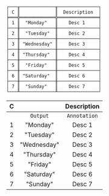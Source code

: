 ```text
┌───╥─────────────╥───────────────┐
│ C ║             ║  Description  │
╞═══╬═════════════╬═══════════════╡
│ 1 ║  "Monday"   ║    Desc 1     │
├───╫─────────────╫───────────────┤
│ 2 ║  "Tuesday"  ║    Desc 2     │
├───╫─────────────╫───────────────┤
│ 3 ║ "Wednesday" ║    Desc 3     │
├───╫─────────────╫───────────────┤
│ 4 ║ "Thursday"  ║    Desc 4     │
├───╫─────────────╫───────────────┤
│ 5 ║  "Friday"   ║    Desc 5     │
├───╫─────────────╫───────────────┤
│ 6 ║ "Saturday"  ║    Desc 6     │
├───╫─────────────╫───────────────┤
│ 7 ║  "Sunday"   ║    Desc 7     │
└───╨─────────────╨───────────────┘
```

| C |             | Description  |
|:-:|:-----------:|:------------:|
|   |  `Output`   | `Annotation` |
| 1 |  "Monday"   |    Desc 1    |
| 2 |  "Tuesday"  |    Desc 2    |
| 3 | "Wednesday" |    Desc 3    |
| 4 | "Thursday"  |    Desc 4    |
| 5 |  "Friday"   |    Desc 5    |
| 6 | "Saturday"  |    Desc 6    |
| 7 |  "Sunday"   |    Desc 7    |
